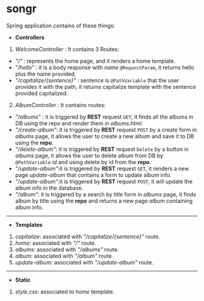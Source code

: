 # songr
Spring application contains of these things:

- **Controllers**
1. *WelcomeController :*
It contains 3 Routes:
- *"/"* : represents the home page, and it renders a home template.  
- *"/hello"* : it is a body response with *name* `@RequestParam`, it returns hello plus the name provided.
- *"/capitalize/{sentence}"* : sentence is `@PathVariable` that the user provides it with the path, it returns capitalize template with the sentence provided capitalized.

2. *AlbumController :*
It contains routes:
- *"/albums"* : it is triggered by **REST** request `GET`, it finds all the albums in DB using the repo and render them in *albums.html*.
- *"/create-album"*: it is triggered by **REST** request `POST` by a create form in *albums* page, it allows the user to create a new album and save it to DB using the **repo**.
- *"/delete-album"*: it is triggered by **REST** request `Delete` by a button in *albums* page, it allows the user to delete album from DB by `@PathVariable` *id* and using delete by id from the **repo**.
- *"/update-album"*:it is triggered by **REST** request `GET`, it renders a new page *update-album* that contains a form to update album info.
- *"/update-album"*:it is triggered by **REST** request `POST`, it will update the album info in the database.
- *"/album"*: it is triggered by a search by title form in *albums* page, it finds album by title using the **repo** and returns a new page *album* containing album info.
---
- **Templates**
1. *capitalize*: associated with *"/capitalize/{sentence}"* route.
2. *home*: associated with *"/"* route.
3. *albums*: associated with *"/albums"* route.
4. *album*: associated with *"/album"* route.
5. *update-album*: associated with *"/update-album"* route.
---
- **Static**
1. *style.css*: associated to *home* template.